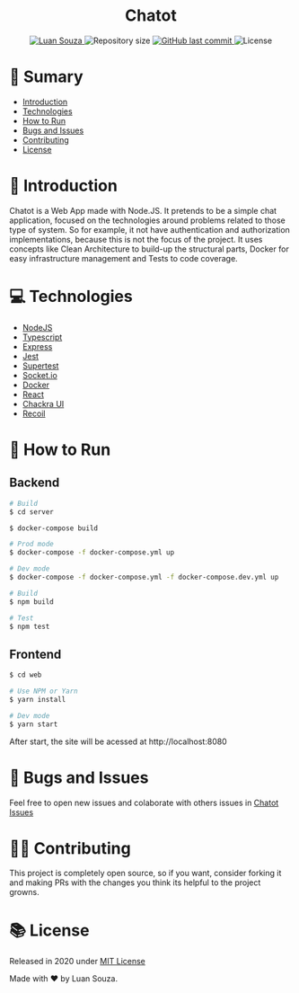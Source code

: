 <h1 align="center" style="display:flex;align-items:center;justify-content:center;">
Chatot
</h1>

<p  align="center">
  <a  href="https://www.linkedin.com/in/luan-souza-6b07b1171/">
    <img  alt="Luan Souza"  src="https://img.shields.io/badge/-Luan Souza-282A36?style=for-the-badge&logo=Linkedin&logoColor=white"  />
  </a>

  <img  alt="Repository size"  src="https://img.shields.io/github/repo-size/LuanSilveiraSouza/chatot?color=282A36&style=for-the-badge">

  <a  href="https://github.com/LuanSilveiraSouza/chatot/commits/master">
    <img  alt="GitHub last commit"  src="https://img.shields.io/github/last-commit/LuanSilveiraSouza/chatot?color=282A36&style=for-the-badge">
  </a>

  <img  alt="License"  src="https://img.shields.io/badge/license-MIT-282A36?&style=for-the-badge">
</p>

# :pushpin: Sumary

* [Introduction](#paperclip-introduction)
* [Technologies](#computer-technologies)
* [How to Run](#rocket-how-to-use)
* [Bugs and Issues](#bug-bugs-and-issues)
* [Contributing](#man_mechanic-contributing)
* [License](#books-license)

# :paperclip: Introduction

Chatot is a Web App made with Node.JS. It pretends to be a simple chat application, focused on the technologies around problems related to those type of system. So for example, it not have authentication and authorization implementations, because this is not the focus of the project.
It uses concepts like Clean Architecture to build-up the structural parts, Docker for easy infrastructure management and Tests to code coverage.

# :computer: Technologies

* [NodeJS](https://nodejs.org/en/)
* [Typescript](https://www.typescriptlang.org/)
* [Express](https://expressjs.com/  )
* [Jest](https://jestjs.io/)
* [Supertest](https://github.com/visionmedia/supertest  )
* [Socket.io](https://socket.io/)
* [Docker](https://www.docker.com/)
* [React](https://reactjs.org/)
* [Chackra UI](https://chakra-ui.com/)
* [Recoil](https://recoiljs.org/)

# :rocket: How to Run

## Backend

```bash
# Build
$ cd server

$ docker-compose build

# Prod mode
$ docker-compose -f docker-compose.yml up

# Dev mode
$ docker-compose -f docker-compose.yml -f docker-compose.dev.yml up

# Build
$ npm build

# Test
$ npm test
```

## Frontend

```bash
$ cd web

# Use NPM or Yarn
$ yarn install

# Dev mode
$ yarn start
```

After start, the site will be acessed at http://localhost:8080

# :bug: Bugs and Issues

Feel free to open new issues and colaborate with others issues in [Chatot Issues](https://github.com/LuanSilveiraSouza/chatot/issues)

# :man_mechanic: Contributing

This project is completely open source, so if you want, consider forking it and making PRs with the changes you think its helpful to the project growns.

# :books: License

Released in 2020 under [MIT License](https://opensource.org/licenses/MIT)

Made with :heart: by Luan Souza.